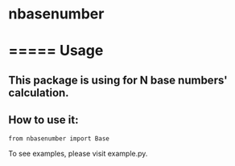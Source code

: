 # nbasenumber

=====
Usage
=====
## This package is using for N base numbers' calculation.

## How to use it:

```python3
from nbasenumber import Base
```

To see examples, please visit example.py.
